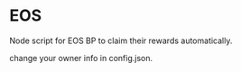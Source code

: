 # EOS 

Node script for EOS BP to claim their rewards automatically.

change your owner info in config.json.